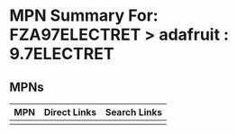 



# MPN Summary For: FZA97ELECTRET > adafruit : 9.7ELECTRET

## MPNs
  

|MPN|Direct Links|Search Links|
| :--- | :--- | :--- |
||||
